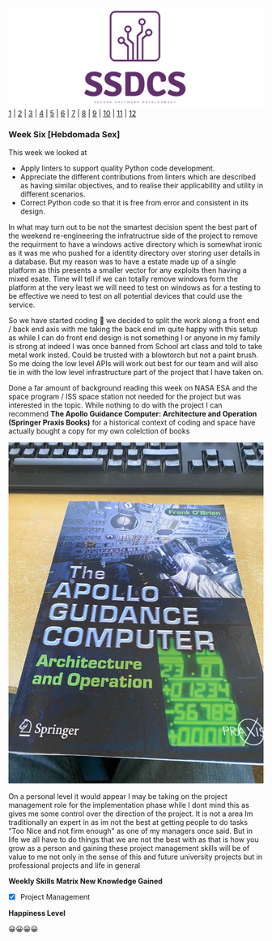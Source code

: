 ![Logo](Images/Logo.png)
[1](/MyPortfolio/SSDCS/Unit01.html) | [2](/MyPortfolio/SSDCS/Unit02.html) | [3](/MyPortfolio/SSDCS/Unit03.html) | [4](/MyPortfolio/SSDCS/Unit04.html) | [5](/MyPortfolio/SSDCS/Unit05.html) | [6](/MyPortfolio/SSDCS/Unit06.html) | [7](/MyPortfolio/SSDCS/Unit07.html) | [8](/MyPortfolio/SSDCS/Unit08.html) | [9](/MyPortfolio/SSDCS/Unit09.html) | [10](/MyPortfolio/SSDCS/Unit10.html) | [11](/MyPortfolio/SSDCS/Unit11.html) | [12](/MyPortfolio/SSDCS/Unit12.html)
### Week Six [Hebdomada Sex]

This week we looked at

* Apply linters to support quality Python code development.
* Appreciate the different contributions from linters which are described as having similar objectives, and to realise their applicability and utility in different scenarios.
* Correct Python code so that it is free from error and consistent in its design.

In what may turn out to be not the smartest decision spent the best part of the weekend re-engineering the infratructrue side of the project to remove the requirment to have a windows active directory which is somewhat ironic as it was me who pushed for a identity directory over storing user details in a database. But my reason was to have a estate made up of a single platform as this presents a smaller vector for any exploits then having a mixed esate. Time will tell if we can totally remove windows form the platform at the very least we will need to test on windows as for a testing to be effective we need to test on all potential devices that could use the service. 

So we have started coding 🥳 we decided to split the work along a front end / back end axis with me taking the back end im quite happy with this setup as while I can do front end design is not something I or anyone in my family is strong at indeed I was once banned from School art class and told to take metal work insted. Could be trusted with a blowtorch but not a paint brush. So me doing the low level APIs will work out best for our team and will also tie in with the low level infrastructure part of the project that I have taken on.

Done a far amount of background reading this week on NASA ESA and the space program / ISS space station not needed for the project but was interested in the topic. While nothing to do with the project I can recommend **The Apollo Guidance Computer: Architecture and Operation (Springer Praxis Books)** for a historical context of coding and space have actually bought a copy for my own colelction of books

![BOOK](Images/BOOK.jpg)

On a personal level it would appear I may be taking on the project management role for the implementation phase while I dont mind this as gives me some control over the direction of the project. It is not a area Im traditionally an expert in as im not the best at getting people to do tasks "Too Nice and not firm enough" as one of my managers once said. But in life we all have to do things that we are not the best with as that is how you grow as a person and gaining these project management skills will be of value to me not only in the sense of this and future university projects but in professional projects and life in general 


**Weekly Skills Matrix New Knowledge Gained**

- [x] Project Management

**Happiness Level**

😀😀😀😀
